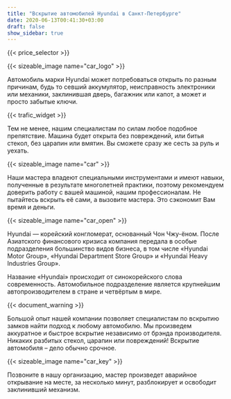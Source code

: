 ```yaml
---
title: "Вскрытие автомобилей Hyundai в Санкт-Петербурге"
date: 2020-06-13T00:41:30+03:00
draft: false
show_sidebar: true
---
```

{{< price_selector >}}

{{< sizeable_image name="car_logo" >}}

Автомобиль марки Hyundai может потребоваться открыть по разным причинам, будь то севший аккумулятор, неисправность электроники или механики, заклинившая дверь, багажник или капот, а может и просто забытые ключи. 

{{< trafic_widget >}}

Тем не менее, нашим специалистам по силам любое подобное препятствие. Машина будет открыта без повреждений, или битья стекол, без царапин или вмятин. Вы сможете сразу же сесть за руль и уехать.

{{< sizeable_image name="car" >}}

Наши мастера владеют специальными инструментами и имеют навыки, полученные в результате многолетней практики, поэтому рекомендуем доверить работу с вашей машиной, нашим профессионалам. Не пытайтесь вскрыть её сами, а вызовите мастера. Это сэкономит Вам время и деньги.

{{< sizeable_image name="car_open" >}}

Hyundai — корейский конгломерат, основанный Чон Чжу-ёном. После Азиатского финансового кризиса компания передала в особые подразделения большинство видов бизнеса, в том числе «Hyundai Motor Group», «Hyundai Department Store Group» и «Hyundai Heavy Industries Group». 

Название «Hyundai» происходит от синокорейского слова современность. Автомобильное подразделение является крупнейшим автопроизводителем в стране и четвёртым в мире.

{{< document_warning >}}

Большой опыт нашей компании позволяет специалистам по вскрытию замков найти подход к любому автомобилю. Мы произведем аккуратное и быстрое вскрытие независимо от брэнда производителя. Никаких разбитых стекол, царапин или повреждений! Вскрытие автомобиля – дело обычно срочное. 

{{< sizeable_image name="car_key" >}}

Позвоните в нашу организацию, мастер произведет аварийное открывание на месте, за несколько минут, разблокирует и освободит заклинивший механизм.  